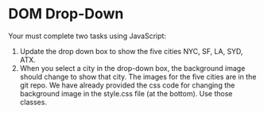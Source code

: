 # DOM Drop-Down

Your must complete two tasks using JavaScript:
1. Update the drop down box to show the five cities NYC, SF, LA, SYD, ATX.
2. When you select a city in the drop-down box, the background image should change to show that city. The images for the five cities are in the git repo. We have already provided the css code for changing the background image in the style.css file (at the bottom). Use those classes.

 
